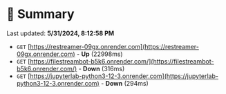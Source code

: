 # 📖 Summary
Last updated: **5/31/2024, 8:12:58 PM**

- `GET` [https://restreamer-09gx.onrender.com](https://restreamer-09gx.onrender.com) - **Up** (22998ms)
- `GET` [https://filestreambot-b5k6.onrender.com/](https://filestreambot-b5k6.onrender.com/) - **Down** (316ms)
- `GET` [https://jupyterlab-python3-12-3.onrender.com](https://jupyterlab-python3-12-3.onrender.com) - **Down** (294ms)
